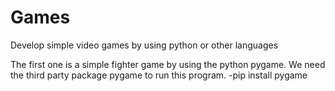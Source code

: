 # Games
Develop simple video games by using python or other languages

The first one is a simple fighter game by using the python pygame.
We need the third party package pygame to run this program.
 -pip install pygame
